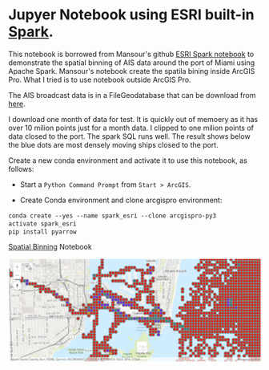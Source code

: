 # Jupyer Notebook using ESRI built-in [Spark](https://spark.apache.org/).

This notebook is borrowed from Mansour's github [ESRI Spark notebook](https://github.com/mraad/spark-esri)  to demonstrate the spatial binning of AIS data around the port of Miami using Apache Spark. Mansour's notebook create the spatila bining inside ArcGIS Pro. What I tried is to use notebook outside ArcGIS Pro.  

The AIS broadcast data is in a FileGeodatabase that can be download from [here](https://marinecadastre.gov/ais). 

I download one month of data for test. It is quickly out of memoery as it has over 10 milion points just for a month data. I clipped to one milion points of data closed to the port. The spark SQL runs well. The result shows below the blue dots are most densely moving ships closed to the port.

Create a new conda environment and activate it to use this notebook, as follows:

- Start a `Python Command Prompt` from `Start > ArcGIS`.

- Create Conda environment and clone arcgispro environment:

```
conda create --yes --name spark_esri --clone arcgispro-py3
activate spark_esri
pip install pyarrow
```
[Spatial Binning](sparkesri_MiamiAIS.ipynb) Notebook

![](media/Pro1.png)
